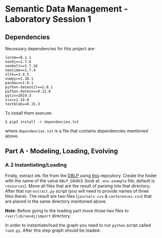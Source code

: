 # Semantic Data Management - Laboratory Session 1

## Dependencies

Necessary dependencies for this project are:

```.python
lorem==0.1.1
neo4j==1.7.6
neobolt==1.7.16
neotime==1.7.4
nltk==3.4.5
numpy==1.18.1
pandas==1.0.1
python-dateutil==2.8.1
python-dotenv==0.12.0
pytz==2019.3
six==1.14.0
textblob==0.15.3
```

To install them execute:

```
$ pip3 install -r dependencies.txt
```

where `dependencies.txt` is a file that contains dependencies 
mentioned above.

## Part A - Modeling, Loading, Evolving

### A.2 Instantiating/Loading

Firstly, extract `XML` file from the [DBLP](https://dblp.uni-trier.de/) using
[this](https://github.com/ThomHurks/dblp-to-csv) repository. 
Create the folder with the name of the value `DBLP_SOURCE` (look at
`.env.example` file, default is `resources`). Move all files
that are the result of parsing into that directory. After that
run `extract.py` script (you will need to provide names of three files there). 
The result are two files (`journals.csv` & `conferences.csv`) 
that are placed in the same directory mentioned above.

**Note**: Before going to the loading part move
those two files to `/var/lib/neo4j/import` directory.

In order to instantiate/load the graph you need to
run `python` script called `load.py`. After this step
graph should be loaded.



